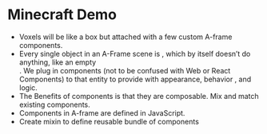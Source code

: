 # Minecraft Demo
* Voxels will be like a box but attached with a few custom A-frame components.
* Every single object in an A-Frame scene is <a-entity>, which by itself doesn’t do anything, like an empty <div>. We plug in components (not to be confused with Web or React Components) to that entity to provide with appearance, behavior , and logic.
* The Benefits of components is that they are composable. Mix and match existing components.
* Components in A-frame are defined in JavaScript.
* Create mixin to define reusable bundle of components